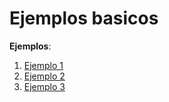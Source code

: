 # Ejemplos basicos

**Ejemplos**:
1. [Ejemplo 1](https://github.com/repos-SO-UdeA/lab4/tree/master/code/basic/1)
2. [Ejemplo 2](https://github.com/repos-SO-UdeA/lab4/tree/master/code/basic/2)
3. [Ejemplo 3](https://github.com/repos-SO-UdeA/lab4/tree/master/code/basic/3)
